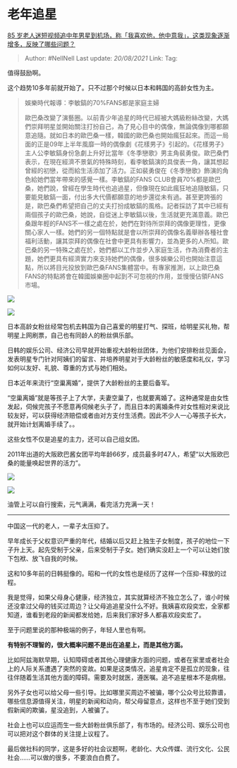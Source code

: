 # 老年追星
[85 岁老人迷短视频追中年男星到机场，称「我喜欢他，他中意我」，这类现象逐渐增多，反映了哪些问题？](https://www.zhihu.com/question/426683956/answer/1536416590)

> Author: #NellNell 
> Last update: *20/08/2021* 
> Link:
> Tag: 

值得鼓励啊。

这个趋势10多年前就开始了。只不过那个时候以日本和韩国的高龄女性为主。

> 娛樂時代報導：李敏鎬的70%FANS都是家庭主婦  
>   
> 歐巴桑改變了演藝圈。以前青少年追星的時代已經被大媽級粉絲改變，大媽們崇拜明星並開始關注打扮自己，為了見心目中的偶像，無論偶像到哪都願意追隨。就如日本的歐巴桑一樣，韓國的歐巴桑也開始瘋狂起來。而這一局面的正是09年上半年風靡一時的偶像劇《花樣男子》引起的。《花樣男子》主人公李敏鎬身份急劇上升好比當年《冬季戀歌》男主角裴勇俊。歐巴桑們表示，在現在經濟不景氣的特殊時刻，看李敏鎬演的具俊表一角，讓其想起曾經的初戀，從而給生活添加了活力。正如裴勇俊在《冬季戀歌》飾演的角色給她們當年帶來的感覺一樣。李敏鎬的FANS CLUB會員70%都是歐巴桑，她們說，曾經在學生時代也追過星，但像現在如此瘋狂地追隨敏鎬，只要能見敏鎬一面，付出多大代價都願意的地步還從未有過。甚至更誇張的是，歐巴桑們希望把自己的丈夫打扮成敏鎬的風格。記者採訪了其中已經有兩個孩子的歐巴桑，她說，自從迷上李敏鎬以後，生活就更充滿意義。歐巴桑跟年輕的FANS不一樣之處在於，她們在對待所崇拜的偶像更理性，更像關心家人一樣。她們的另一個特點就是會以所崇拜的偶像名義舉辦各種社會福利活動，讓其崇拜的偶像在社會中更具有影響力，並為更多的人所知。歐巴桑的另一特殊之處在於，她們都以工作並步入家庭生活，作為消費者的主題，她們更具有經濟實力來支持她們的偶像，很多娛樂公司也開始注意這點，所以將目光投放到歐巴桑FANS集體當中。有專家推測，以上歐巴桑FANS的特點將會在韓國娛樂圈中起到不可忽視的作用，並慢慢佔領FANS市場。

![](https://pic1.zhimg.com/50/v2-3b2856c66baf1ff3bffd540cc723077a_720w.jpg?source=c8b7c179)

![](https://pic1.zhimg.com/80/v2-3b2856c66baf1ff3bffd540cc723077a_720w.jpg?source=c8b7c179)

日本高龄女粉丝经常包机去韩国为自己喜爱的明星打气、探班，给明星买礼物，帮明星上网刷票，自己也有同龄人的粉丝俱乐部。

日韩的娱乐公司、经济公司早就开始重视大龄粉丝团体，为他们安排粉丝见面会，发表明星专门针对阿姨们的留言、并培养明星对于大龄粉丝的敏感度和礼仪，学习如何以友好、礼貌、尊重的方式与她们相处。

日本近年来流行“空巢离婚”，提供了大龄粉丝的主要后备军。

“空巢离婚”就是等孩子上了大学，夫妻空巢了，也就要离婚了。这种通常是由女性发起，伺候完孩子不愿意再伺候老头子了，而且日本的离婚条件对女性相对来说比较友好，可以获得经济赔偿或者由对方支付生活费。因此不少人一心等孩子长大，就开始计划离婚手续了。。

这些女性不仅是追星的主力，还可以自己组女团。

2011年出道的大阪欧巴酱女团平均年龄66岁，成员最多时47人，希望“以大阪欧巴桑的能量唤起世界的活力”。

![](https://pic1.zhimg.com/50/v2-f76189fffb776185ac73dd11bd0d91f6_720w.jpg?source=c8b7c179)

![](https://pic1.zhimg.com/80/v2-f76189fffb776185ac73dd11bd0d91f6_720w.jpg?source=c8b7c179)

油管上可以自行搜索，元气满满，看完活力充满一天！

---

中国这一代的老人，一辈子太压抑了。

早年成长于父权意识严重的年代，结婚以后又赶上独生子女制度，孩子的地位一下子升上天。起先受制于父亲，后来受制于子女。她们确实没赶上一个可以让她们放下包袱、放飞自我的时候。

这和10多年前的日韩挺像的。昭和一代的女性也是经历了这样一个压抑-释放的过程。

我是觉得，如果父母身心健康，经济独立，其实就算经济不独立怎么了，谁小时候还没拿过父母的钱买过周边？让父母追追星没什么不好。我姨喜欢段奕宏，全家都知道，谁看到老段的新闻都发给她，后来我们家好多人都喜欢段奕宏了。

至于问题里说的那种极端的例子，年轻人里也有啊。

**有特别不理智的，很大概率问题不是出在追星上，而是其他方面。**

比如阿兹海默早期，认知障碍或者其他心理健康方面的问题，或者在家里或者社会上的人际关系遭遇了突然的变故。如果是这类情况，追星肯定不是孤立的现象，往往伴随着生活其他方面的障碍。需要及时就医，遵医嘱。追不追星根本不是病根。

另外子女也可以给父母一些引导。比如哪里买周边不被骗，哪个公众号比较靠谱，哪些信息源值得关注，明星的新闻和动向，帮父母留意点，这样也不至于她们受到假新闻的欺骗，星没追到，人被骗了。

社会上也可以应运而生一些大龄粉丝俱乐部了，有市场的。经济公司、娱乐公司也可以把对这个群体的关注提上议程了。

最后做社科的同学，这是多好的社会议题啊，老龄化、大众传媒、流行文化、公民社会……可以做的很多，不要浪白白费了。